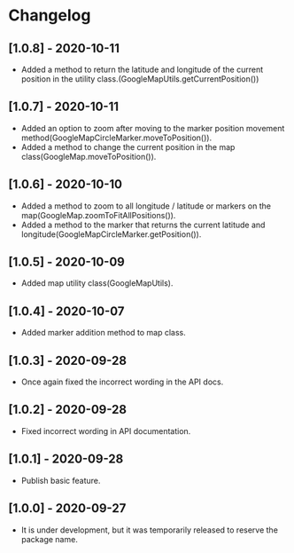 # Changelog

## [1.0.8] - 2020-10-11

- Added a method to return the latitude and longitude of the current position in the utility class.(GoogleMapUtils.getCurrentPosition())

## [1.0.7] - 2020-10-11

- Added an option to zoom after moving to the marker position movement method(GoogleMapCircleMarker.moveToPosition()).
- Added a method to change the current position in the map class(GoogleMap.moveToPosition()).

## [1.0.6] - 2020-10-10

- Added a method to zoom to all longitude / latitude or markers on the map(GoogleMap.zoomToFitAllPositions()).
- Added a method to the marker that returns the current latitude and longitude(GoogleMapCircleMarker.getPosition()).

## [1.0.5] - 2020-10-09

- Added map utility class(GoogleMapUtils).

## [1.0.4] - 2020-10-07

- Added marker addition method to map class.

## [1.0.3] - 2020-09-28

- Once again fixed the incorrect wording in the API docs.

## [1.0.2] - 2020-09-28

- Fixed incorrect wording in API documentation.

## [1.0.1] - 2020-09-28

- Publish basic feature.

## [1.0.0] - 2020-09-27

- It is under development, but it was temporarily released to reserve the package name.